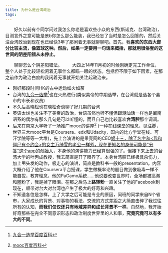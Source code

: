 ```yaml
---
title: 为什么是台湾政治
tags:
---
```


　　好久以前有个同学问过我怎么你老是喜欢些小众的东西(斯诺克、台湾政治)，目测言外之意可能是景b你怎么那么能装，我已经忘了当时是怎么回答的，然后关注台湾政治到现在也已经快3年了那闲着无事就聊聊吧。首先，我**喜欢的东西大部分比较主流，**像篮球这种。然后，如果一定要用一句话来概括，那就用很俗套的**这世间的阴差阳错从未停止。**

<!-- more -->

　　聊聊怎么个阴差阳错法。
　　大四上14年11月初的时候刚确定完工作单位，整个人处于比较轻松闲着无事什么都瞄一眼的状态。包括但不限于如下因素，在那之前作为政治白痴的我闲着无事就开始关注起政治来。

* 刚好那段时间HK的占中运动如火如荼
* 台湾的[九合一选举](https://baike.baidu.com/item/2014%E5%B9%B4%E4%B8%AD%E5%9B%BD%E5%8F%B0%E6%B9%BE%E5%9C%B0%E6%96%B9%E5%85%AC%E8%81%8C%E4%BA%BA%E5%91%98%E9%80%89%E4%B8%BE/13579617?fromtitle=%E2%80%9C%E4%B9%9D%E5%90%88%E4%B8%80%E2%80%9D%E9%80%89%E4%B8%BE&fromid=15410954)[^九合一选举]也在火热进行(类似美帝的中期选举，在台湾就是选各个县市的市长和议员)
* 不久后高晓松也在晓松奇谈聊了好几期的台湾
* 英语太烂也关注不了美帝的政治，台语虽然也听不懂但跟潮汕话一样也是闽南语系的偶尔有那么几句是可以听懂的，而且自己也比较喜欢**台湾腔**那个调调。
* 后来在南京大学听了一场推广mooc的讲座[^mooc] (一种在线课堂的理念，见注脚，世界三大mooc平台是Coursera、edx和Udacity，国内的比方学堂在线、可汗学院等等一大堆)，先上台演讲的是果壳网的CEO[姬十三，除了名字和<我和僵尸有个约会>的女主万绮雯的老公一样外，现在更知名的身份可能是"分答"这个app的创始人](https://baike.baidu.com/item/%E5%A7%AC%E5%8D%81%E4%B8%89)，本身他的演讲能力已经算很强的了。但接下来上去的台湾大学的叶丙成教授，我去简直是开了眼界了。本身台湾腔已经极具杀伤力，加上甩头发的动作，极走心的演讲，简直是教科书一般的presentation。内容大概介绍了他在Coursera平台授课，学生做概率论的题目做到像吸毒一样不能自拔，教育理念，他的PaGamo系统……他说要改变世界时，全场都被高潮和圈粉了，我是掉了眼泪。在那之后马上**路转粉**一直关注了他的Facebook到现在，顺带对台大对台湾也产生了极大的好奇和兴趣。
* 不知道各位是怎样，上了大学之后可能是专业的原因，同班的同学来自N个省市，大家成长的背景、对事物的看法、交流的方式差距之大简直击碎了我过往所有的认知，**而我们仅仅还只有地域差异和成长背景不一样**。自然地，我开始好奇那些在完全不同意识形态和政治制度世界里的人和事，**究竟究竟可以有多大的不同**。




[^九合一选举]: [九合一选举百度百科](https://baike.baidu.com/item/2014%E5%B9%B4%E4%B8%AD%E5%9B%BD%E5%8F%B0%E6%B9%BE%E5%9C%B0%E6%96%B9%E5%85%AC%E8%81%8C%E4%BA%BA%E5%91%98%E9%80%89%E4%B8%BE/13579617?fromtitle=%E2%80%9C%E4%B9%9D%E5%90%88%E4%B8%80%E2%80%9D%E9%80%89%E4%B8%BE&fromid=15410954)
[^mooc]: [mooc百度百科](https://baike.baidu.com/item/%E6%85%95%E8%AF%BE)
